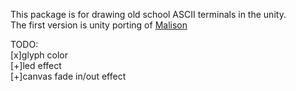 This package is for drawing old school ASCII terminals in the unity.  
The first version is unity porting of [Malison](https://github.com/munificent/malison)  

TODO:  
[x]glyph color  
[+]led effect  
[+]canvas fade in/out effect 


